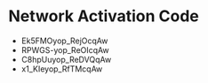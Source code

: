 # Network Activation Code
* Ek5FMOyop_RejOcqAw
* RPWGS-yop_ReOIcqAw
* C8hpUuyop_ReDVQqAw
* x1_KIeyop_RfTMcqAw